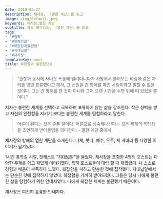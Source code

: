 ```yaml
---
date: 2019-05-27
description: 채사장, 『열한 계단』을 읽고
image: /img/default.jpeg
keywords: 채사장,열한 계단
subtitle: 차드 윌리엄스, 『열한 계단』을 읽고
tags:
- '#철학'
- '#항해의삶'
- '#복잡함과불편함'
- '#지대넓얕'
- '#채사장'
templateKey: post
title: 복잡함과 불편함으로
---
```


> "출항과 동시에 사나운 폭풍에 밀려다니다가 사방에서 불어오는 바람에 같은 자리를 빙빙 표류했다고 해서, 그 선원을 긴 항해를 마친 사람이라고 말할 수 없을 것이다. 그는 긴 항해를 한 것이 아니라 그저 오랜 시간을 수면 위에 떠 있었을 뿐이다."

저자는 불편한 세계를 선택하고 극복하며 표류하지 않는 삶을 강조한다. 작은 성벽을 쌓고 자신의 완전함을 지키기 보다는 불편한 세계를 탐험하라고 말한다. 

> 어른이 된다는 것은 슬픈 일이다. 어른으로 성숙해나간다는 것은 세계의 복잡성을 초연하게 받아들임을 의미한다. - 열한 계단 중에서

채사장의 항해의 열한 계단을 소개한다. 니체, 붓다, 예수, 우주, 체 게바라 등 다양한 이야기가 담겨있다.

1시간 통학길 시절, 팟캐스트 "지대넓얕"을 들었다. 채사장을 포함한 4명의 호스트는 다양한 주제를 쉽고 재밌게 이야기했다. 특히 호스트들이 대립 할 때 재밌었다. 나 스스로 경험과 배움이 부족하다 느꼈다. 복잡함을 피하고 단순한 것에 집착했다.  지대넓얕에서는 단순한 것에 집착하지 않았다. 복잡함을 기꺼히 받아드렸다. 그들은 당시 나에게 불편한 삶을 탐험하기 위한 안내자였다. 나에게 복잡한 세계는 불편했기 때문이다. 

채사장은 여전히 훌륭한 안내자다.